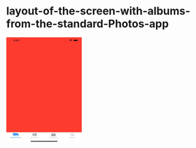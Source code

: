 # layout-of-the-screen-with-albums-from-the-standard-Photos-app

<img src="https://github.com/georg1856/layout-of-the-screen-with-albums-from-the-standard-Photos-app/blob/develop/Gif.example.gif" width="200">
